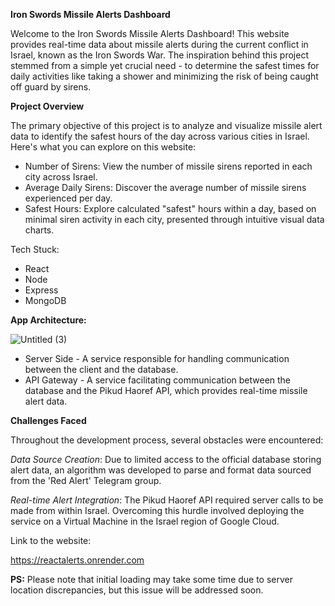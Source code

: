 **Iron Swords Missile Alerts Dashboard**

Welcome to the Iron Swords Missile Alerts Dashboard! This website provides real-time data about missile alerts during the current conflict in Israel, known as the Iron Swords War. The inspiration behind this project stemmed from a simple yet crucial need - to determine the safest times for daily activities like taking a shower and minimizing the risk of being caught off guard by sirens.

**Project Overview**

The primary objective of this project is to analyze and visualize missile alert data to identify the safest hours of the day across various cities in Israel. Here's what you can explore on this website:

- Number of Sirens: View the number of missile sirens reported in each city across Israel.
- Average Daily Sirens: Discover the average number of missile sirens experienced per day.
- Safest Hours: Explore calculated "safest" hours within a day, based on minimal siren activity in each city, presented through intuitive visual data charts.

Tech Stuck:
- React
- Node
- Express
- MongoDB

**App Architecture:**

![Untitled (3)](https://github.com/Vichenchov/Alerts-Data-Project/assets/63870370/744472e1-b77f-4bfc-9ac0-81b671e7def5)


- Server Side - A service responsible for handling communication between the client and the database.
- API Gateway - A service facilitating communication between the database and the Pikud Haoref API, which provides real-time missile alert data.

**Challenges Faced**

Throughout the development process, several obstacles were encountered:

_Data Source Creation_: Due to limited access to the official database storing alert data, an algorithm was developed to parse and format data sourced from the 'Red Alert' Telegram group.

_Real-time Alert Integration_: The Pikud Haoref API required server calls to be made from within Israel. Overcoming this hurdle involved deploying the service on a Virtual Machine in the Israel region of Google Cloud.


Link to the website:

https://reactalerts.onrender.com

**PS:**
Please note that initial loading may take some time due to server location discrepancies, but this issue will be addressed soon.
